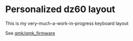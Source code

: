 # Personalized dz60 layout
This is my very-much-a-work-in-progress keyboard layout

See [qmk/qmk_firmware](https://github.com/qmk/qmk_firmware/)
